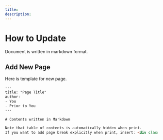 ```yaml
---
title:
description:
---
```



# How to Update
Document is written in markdown format.


## Add New Page
Here is template for new page.

```html
---
title: "Page Title"
author:
- You
- Prior to You
---

# Contents written in Markdown

Note that table of contents is automatically hidden when print.
If you want to add page break explicitly when print, insert: <div class="page-break"></div>
```
